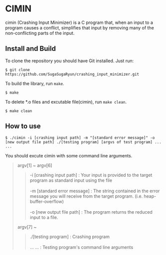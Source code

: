 CIMIN
====

cimin (Crashing Input Minimizer) is a C program that, when an input to a program causes a conflict, simplifies that input by removing many of the non-conflicting parts of the input.

Install and Build
-----
To clone the repository you should have Git installed. Just run:

    $ git clone https://github.com/SugaSugaRyun/crashing_input_minimizer.git

To build the library, run `make`. 

    $ make

To delete *.o files and excutable file(cimin), run
`make clean`.

    $ make clean

How to use
----

    $ ./cimin -i [crashing input path] -m "[standard error message]" -o [new output file path] ./[testing program] [argvs of test program] ... ...

You should excute cimin with some command line arguments.

> argv[1] ~ argv[6]  
>> -i [crashing input path] : Your input is provided to the target program as standard input using the file<br>  
> -m  [standard error message] : The string contained in the error message you will receive from the target program. (i.e. heap-buffer-overflow)<br>  
> -o  [new output file path] : The program returns the reduced input to a file.  
>
> argv[7] ~
>> ./[testing program] : Crashing program<br>  
> ... ... : Testing program's command line arguments<br>  
